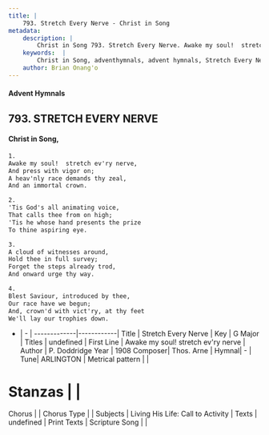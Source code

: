 ```yaml
---
title: |
    793. Stretch Every Nerve - Christ in Song
metadata:
    description: |
        Christ in Song 793. Stretch Every Nerve. Awake my soul!  stretch ev'ry nerve, And press with vigor on; A heav'nly race demands thy zeal, And an immortal crown.
    keywords:  |
        Christ in Song, adventhymnals, advent hymnals, Stretch Every Nerve, Awake my soul!  stretch ev'ry nerve. 
    author: Brian Onang'o
---
```


#### Advent Hymnals
## 793. STRETCH EVERY NERVE
####  Christ in Song,

```txt
1.
Awake my soul!  stretch ev'ry nerve,
And press with vigor on;
A heav'nly race demands thy zeal,
And an immortal crown.

2.
'Tis God's all animating voice,
That calls thee from on high;
'Tis he whose hand presents the prize
To thine aspiring eye.

3.
A cloud of witnesses around,
Hold thee in full survey;
Forget the steps already trod,
And onward urge thy way.

4.
Blest Saviour, introduced by thee,
Our race have we begun;
And, crown'd with vict'ry, at thy feet
We'll lay our trophies down.

```

- |   -  |
-------------|------------|
Title | Stretch Every Nerve |
Key | G Major |
Titles | undefined |
First Line | Awake my soul!  stretch ev'ry nerve |
Author | P. Doddridge
Year | 1908
Composer| Thos. Arne |
Hymnal|  - |
Tune| ARLINGTON |
Metrical pattern | |
# Stanzas |  |
Chorus |  |
Chorus Type |  |
Subjects | Living His Life: Call to Activity |
Texts | undefined |
Print Texts | 
Scripture Song |  |
    
